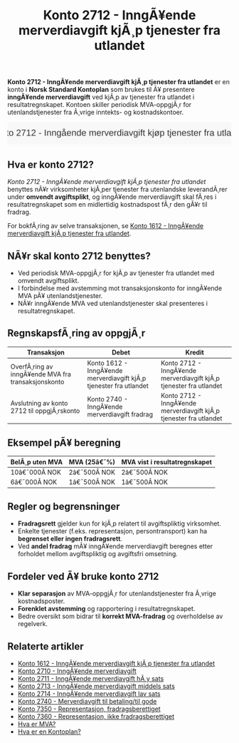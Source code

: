 ﻿---
title: "Konto 2712 - InngÃ¥ende merverdiavgift kjÃ¸p tjenester fra utlandet"
meta_title: "2712-inngaaende-merverdiavgift-kjop-tjen-fra-utlandet"
meta_description: '**Konto 2712 - InngÃ¥ende merverdiavgift kjÃ¸p tjenester fra utlandet** er en konto i **Norsk Standard Kontoplan** som brukes til Ã¥ presentere **inngÃ¥ende mer...'
slug: 2712-inngaaende-merverdiavgift-kjop-tjen-fra-utlandet
type: blog
layout: pages/single
---

**Konto 2712 - InngÃ¥ende merverdiavgift kjÃ¸p tjenester fra utlandet** er en konto i **Norsk Standard Kontoplan** som brukes til Ã¥ presentere **inngÃ¥ende merverdiavgift** ved kjÃ¸p av tjenester fra utlandet i resultatregnskapet. Kontoen skiller periodisk MVA-oppgjÃ¸r for utenlandstjenester fra Ã¸vrige inntekts- og kostnadskontoer.

![Illustrasjon av konto 2712 InngÃ¥ende merverdiavgift kjÃ¸p tjenester fra utlandet](2712-inngaaende-merverdiavgift-kjop-tjen-fra-utlandet-image.svg)

## Hva er konto 2712?

*Konto 2712 - InngÃ¥ende merverdiavgift kjÃ¸p tjenester fra utlandet* benyttes nÃ¥r virksomheter kjÃ¸per tjenester fra utenlandske leverandÃ¸rer under **omvendt avgiftsplikt**, og inngÃ¥ende merverdiavgift skal fÃ¸res i resultatregnskapet som en midlertidig kostnadspost fÃ¸r den gÃ¥r til fradrag.

For bokfÃ¸ring av selve transaksjonen, se [Konto 1612 - InngÃ¥ende merverdiavgift kjÃ¸p tjenester fra utlandet](/blogs/kontoplan/1612-inngaaende-merverdiavgift-kjop-tjen-fra-utlandet "Konto 1612 - InngÃ¥ende merverdiavgift kjÃ¸p tjenester fra utlandet").

## NÃ¥r skal konto 2712 benyttes?

* Ved periodisk MVA-oppgjÃ¸r for kjÃ¸p av tjenester fra utlandet med omvendt avgiftsplikt.
* I forbindelse med avstemming mot transaksjonskonto for inngÃ¥ende MVA pÃ¥ utenlandstjenester.
* NÃ¥r inngÃ¥ende MVA ved utenlandstjenester skal presenteres i resultatregnskapet.

## RegnskapsfÃ¸ring av oppgjÃ¸r

| Transaksjon                                                         | Debet                                                         | Kredit                                                                         |
|---------------------------------------------------------------------|---------------------------------------------------------------|--------------------------------------------------------------------------------|
| OverfÃ¸ring av inngÃ¥ende MVA fra transaksjonskonto                   | Konto 1612 - InngÃ¥ende merverdiavgift kjÃ¸p tjenester fra utlandet | Konto 2712 - InngÃ¥ende merverdiavgift kjÃ¸p tjenester fra utlandet              |
| Avslutning av konto 2712 til oppgjÃ¸rskonto                          | Konto 2740 - InngÃ¥ende merverdiavgift fradrag                 | Konto 2712 - InngÃ¥ende merverdiavgift kjÃ¸p tjenester fra utlandet              |

## Eksempel pÃ¥ beregning

| BelÃ¸p uten MVA  | MVA (25â€¯%) | MVA vist i resultatregnskapet |
|-----------------|------------|-------------------------------|
| 10â€¯000Â NOK      | 2â€¯500Â NOK  | 2â€¯500Â NOK                    |
| 6â€¯000Â NOK       | 1â€¯500Â NOK  | 1â€¯500Â NOK                    |

## Regler og begrensninger

* **Fradragsrett** gjelder kun for kjÃ¸p relatert til avgiftspliktig virksomhet.
* Enkelte tjenester (f.eks. representasjon, persontransport) kan ha **begrenset eller ingen fradragsrett**.
* Ved **andel fradrag** mÃ¥ inngÃ¥ende merverdiavgift beregnes etter forholdet mellom avgiftspliktig og avgiftsfri omsetning.

## Fordeler ved Ã¥ bruke konto 2712

* **Klar separasjon** av MVA-oppgjÃ¸r for utenlandstjenester fra Ã¸vrige kostnadsposter.
* **Forenklet avstemming** og rapportering i resultatregnskapet.
* Bedre oversikt som bidrar til **korrekt MVA-fradrag** og overholdelse av regelverk.

## Relaterte artikler

* [Konto 1612 - InngÃ¥ende merverdiavgift kjÃ¸p tjenester fra utlandet](/blogs/kontoplan/1612-inngaaende-merverdiavgift-kjop-tjen-fra-utlandet "Konto 1612 - InngÃ¥ende merverdiavgift kjÃ¸p tjenester fra utlandet")
* [Konto 2710 - InngÃ¥ende merverdiavgift](/blogs/kontoplan/2710-inngaaende-merverdiavgift "Konto 2710 - InngÃ¥ende merverdiavgift")
* [Konto 2711 - InngÃ¥ende merverdiavgift hÃ¸y sats](/blogs/kontoplan/2711-inngaaende-merverdiavgift-hoy-sats "Konto 2711 - InngÃ¥ende merverdiavgift hÃ¸y sats")
* [Konto 2713 - InngÃ¥ende merverdiavgift middels sats](/blogs/kontoplan/2713-inngaaende-merverdiavgift-middels-sats "Konto 2713 - InngÃ¥ende merverdiavgift middels sats")
* [Konto 2714 - InngÃ¥ende merverdiavgift lav sats](/blogs/kontoplan/2714-inngaaende-merverdiavgift-lav-sats "Konto 2714 - InngÃ¥ende merverdiavgift lav sats")
* [Konto 2740 - Merverdiavgift til betaling/til gode](/blogs/kontoplan/2740-merverdiavgift-til-betaling-til-gode "Konto 2740 - Merverdiavgift til betaling/til gode")
* [Konto 7350 - Representasjon, fradragsberettiget](/blogs/kontoplan/7350-representasjon-fradragsberettiget "Konto 7350 - Representasjon, fradragsberettiget")
* [Konto 7360 - Representasjon, ikke fradragsberettiget](/blogs/kontoplan/7360-representasjon-ikke-fradragsberettiget "Konto 7360 - Representasjon, ikke fradragsberettiget")
* [Hva er MVA?](/blogs/regnskap/hva-er-moms-mva "Hva er MVA? MVA-regnskapsfÃ¸ring og merverdiavgift")
* [Hva er en Kontoplan?](/blogs/regnskap/hva-er-kontoplan "Hva er en Kontoplan? Komplett Guide til Kontoplaner i Norsk Regnskap")


